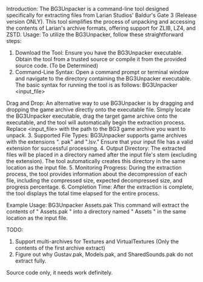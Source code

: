 Introduction: 
The BG3Unpacker is a command-line tool designed specifically for extracting files from Larian Studios' Baldur's Gate 3 (Release version ONLY). This tool simplifies the process of unpacking and accessing the contents of Larian's archive formats, offering support for ZLIB, LZ4, and ZSTD.
Usage: To utilize the BG3Unpacker, follow these straightforward steps:
1.	Download the Tool: Ensure you have the BG3Unpacker executable. Obtain the tool from a trusted source or compile it from the provided source code. (To be Determined)
2.	Command-Line Syntax: Open a command prompt or terminal window and navigate to the directory containing the BG3Unpacker executable. The basic syntax for running the tool is as follows:
BG3Unpacker <input_file>

Drag and Drop:
An alternative way to use BG3Unpacker is by dragging and dropping the game archive directly onto the executable file. Simply locate the BG3Unpacker executable, drag the target game archive onto the executable, and the tool will automatically begin the extraction process.
Replace <input_file> with the path to the BG3 game archive you want to unpack.
3.	Supported File Types: BG3Unpacker supports game archives with the extensions “. pak" and ".lsv." Ensure that your input file has a valid extension for successful processing.
4.	Output Directory: The extracted files will be placed in a directory named after the input file's stem (excluding the extension). The tool automatically creates this directory in the same location as the input file.
5.	Monitoring Progress: During the extraction process, the tool provides information about the decompression of each file, including the compressed size, expected decompressed size, and progress percentage.
6.	Completion Time: After the extraction is complete, the tool displays the total time elapsed for the entire process.

Example Usage:
BG3Unpacker Assets.pak 
This command will extract the contents of " Assets.pak " into a directory named " Assets " in the same location as the input file.

TODO:
1.	Support multi-archives for Textures and VirtualTextures (Only the contents of the first archive extract)
2.	Figure out why Gustav.pak, Models.pak, and SharedSounds.pak do not extract fully.

Source code only, it needs work definitely.
